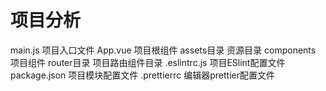 # 项目分析

main.js 项目入口文件
App.vue 项目根组件
assets目录 资源目录
components 项目组件
router目录 项目路由组件目录
.eslintrc.js 项目ESlint配置文件
package.json 项目模块配置文件
.prettierrc 编辑器prettier配置文件